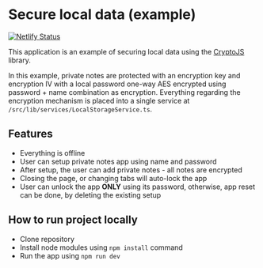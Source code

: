 # Secure local data (example) 
[![Netlify Status](https://api.netlify.com/api/v1/badges/ae396768-e658-4f90-b2b5-12d817446d19/deploy-status)](https://app.netlify.com/sites/secure-local-data/deploys)


This application is an example of securing local data using the [CryptoJS](https://www.npmjs.com/package/crypto-js)  library.

In this example, private notes are protected with an encryption key and encryption IV with a local password one-way AES encrypted using password + name combination as encryption. Everything regarding the encryption mechanism is placed into a single service at `/src/lib/services/LocalStorageService.ts`.

## Features
- Everything is offline
- User can setup private notes app using name and password
- After setup, the user can add private notes - all notes are encrypted
- Closing the page, or changing tabs will auto-lock the app
- User can unlock the app **ONLY** using its password, otherwise, app reset can be done, by deleting the existing setup

## How to run project locally
- Clone repository
- Install node modules using `npm install` command
- Run the app using `npm run dev`